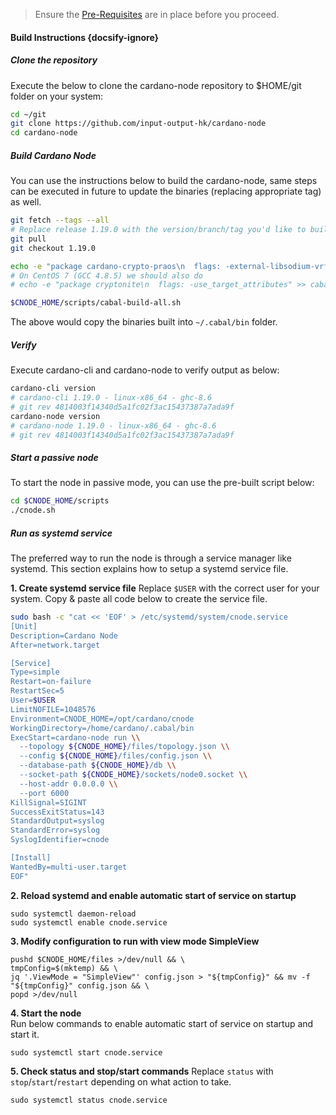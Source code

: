 > Ensure the [Pre-Requisites](basics.md#pre-requisites) are in place before you proceed.

#### Build Instructions {docsify-ignore}

##### Clone the repository

Execute the below to clone the cardano-node repository to $HOME/git folder on your system:

``` bash
cd ~/git
git clone https://github.com/input-output-hk/cardano-node
cd cardano-node
```

##### Build Cardano Node

You can use the instructions below to build the cardano-node, same steps can be executed in future to update the binaries (replacing appropriate tag) as well.

``` bash
git fetch --tags --all
# Replace release 1.19.0 with the version/branch/tag you'd like to build
git pull
git checkout 1.19.0

echo -e "package cardano-crypto-praos\n  flags: -external-libsodium-vrf" > cabal.project.local
# On CentOS 7 (GCC 4.8.5) we should also do
# echo -e "package cryptonite\n  flags: -use_target_attributes" >> cabal.project.local

$CNODE_HOME/scripts/cabal-build-all.sh
```

The above would copy the binaries built into `~/.cabal/bin` folder.

##### Verify

Execute cardano-cli and cardano-node to verify output as below:

```bash
cardano-cli version
# cardano-cli 1.19.0 - linux-x86_64 - ghc-8.6
# git rev 4814003f14340d5a1fc02f3ac15437387a7ada9f
cardano-node version
# cardano-node 1.19.0 - linux-x86_64 - ghc-8.6
# git rev 4814003f14340d5a1fc02f3ac15437387a7ada9f
```

##### Start a passive node

To start the node in passive mode, you can use the pre-built script below:

```bash
cd $CNODE_HOME/scripts
./cnode.sh
```

##### Run as systemd service

The preferred way to run the node is through a service manager like systemd. This section explains how to setup a systemd service file.

**1. Create systemd service file** 
Replace `$USER` with the correct user for your system. Copy & paste all code below to create the service file.
``` bash
sudo bash -c "cat << 'EOF' > /etc/systemd/system/cnode.service
[Unit]
Description=Cardano Node
After=network.target

[Service]
Type=simple
Restart=on-failure
RestartSec=5
User=$USER
LimitNOFILE=1048576
Environment=CNODE_HOME=/opt/cardano/cnode
WorkingDirectory=/home/cardano/.cabal/bin
ExecStart=cardano-node run \\
  --topology ${CNODE_HOME}/files/topology.json \\
  --config ${CNODE_HOME}/files/config.json \\
  --database-path ${CNODE_HOME}/db \\
  --socket-path ${CNODE_HOME}/sockets/node0.socket \\
  --host-addr 0.0.0.0 \\
  --port 6000
KillSignal=SIGINT
SuccessExitStatus=143
StandardOutput=syslog
StandardError=syslog
SyslogIdentifier=cnode

[Install]
WantedBy=multi-user.target
EOF"
```

**2. Reload systemd and enable automatic start of service on startup**  
```
sudo systemctl daemon-reload
sudo systemctl enable cnode.service
```

**3. Modify configuration to run with view mode SimpleView**  
```
pushd $CNODE_HOME/files >/dev/null && \
tmpConfig=$(mktemp) && \
jq '.ViewMode = "SimpleView"' config.json > "${tmpConfig}" && mv -f "${tmpConfig}" config.json && \
popd >/dev/null
```

**4. Start the node**  
Run below commands to enable automatic start of service on startup and start it.
```
sudo systemctl start cnode.service
```

**5. Check status and stop/start commands** 
Replace `status` with `stop`/`start`/`restart` depending on what action to take.
```
sudo systemctl status cnode.service
```
